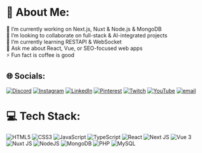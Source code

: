 # 💫 About Me:
🔭 I’m currently working on Next.js, Nuxt & Node.js & MongoDB<br>👯 I’m looking to collaborate on full-stack & AI-integrated projects<br>🌱 I’m currently learning RESTAPI & WebSocket<br>💬 Ask me about React, Vue, or SEO-focused web apps<br>⚡ Fun fact is coffee is good


## 🌐 Socials:
[![Discord](https://img.shields.io/badge/Discord-%237289DA.svg?logo=discord&logoColor=white)](https://discord.gg/ryeBDV68) [![Instagram](https://img.shields.io/badge/Instagram-%23E4405F.svg?logo=Instagram&logoColor=white)](https://instagram.com/theclient1138) [![LinkedIn](https://img.shields.io/badge/LinkedIn-%230077B5.svg?logo=linkedin&logoColor=white)](https://linkedin.com/in/enes-burak-dikici) [![Pinterest](https://img.shields.io/badge/Pinterest-%23E60023.svg?logo=Pinterest&logoColor=white)](https://pinterest.com/TheClient11) [![Twitch](https://img.shields.io/badge/Twitch-%239146FF.svg?logo=Twitch&logoColor=white)](https://twitch.tv/theclient11) [![YouTube](https://img.shields.io/badge/YouTube-%23FF0000.svg?logo=YouTube&logoColor=white)](https://youtube.com/@anmbslr) [![email](https://img.shields.io/badge/Email-D14836?logo=gmail&logoColor=white)](mailto:dikicienesburak@gmail.com) 

# 💻 Tech Stack:
![HTML5](https://img.shields.io/badge/html5-%23E34F26.svg?style=for-the-badge&logo=html5&logoColor=white) ![CSS3](https://img.shields.io/badge/css3-%231572B6.svg?style=for-the-badge&logo=css3&logoColor=white) ![JavaScript](https://img.shields.io/badge/javascript-%23323330.svg?style=for-the-badge&logo=javascript&logoColor=%23F7DF1E) ![TypeScript](https://img.shields.io/badge/typescript-%23007ACC.svg?style=for-the-badge&logo=typescript&logoColor=white) ![React](https://img.shields.io/badge/react-%2320232a.svg?style=for-the-badge&logo=react&logoColor=%2361DAFB) ![Next JS](https://img.shields.io/badge/Next-%2320232a.svg?style=for-the-badge&logo=react&logoColor=%2361DAFB) ![Vue 3](https://img.shields.io/badge/Vue-002E3B?style=for-the-badge&logo=vue&logoColor=#00DC82) ![Nuxt JS](https://img.shields.io/badge/Nuxt-002E3B?style=for-the-badge&logo=nuxt&logoColor=#00DC82) ![NodeJS](https://img.shields.io/badge/node.js-6DA55F?style=for-the-badge&logo=node.js&logoColor=white) ![MongoDB](https://img.shields.io/badge/MongoDB-%234ea94b.svg?style=for-the-badge&logo=mongodb&logoColor=white) ![PHP](https://img.shields.io/badge/php-%23777BB4.svg?style=for-the-badge&logo=php&logoColor=white) ![MySQL](https://img.shields.io/badge/mySql-%23777BB4.svg?style=for-the-badge&logo=mysql&logoColor=white)
